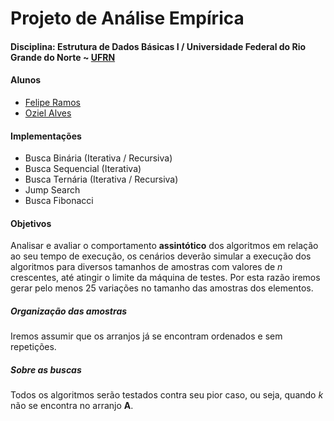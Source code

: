 # Projeto de Análise Empírica
#### Disciplina: Estrutura de Dados Básicas I / Universidade Federal do Rio Grande do Norte ~ [UFRN](http://http://www.ufrn.br)

#### Alunos
- [Felipe Ramos](https://github.com/felipecramos/)
- [Oziel Alves](https://github.com/ozielalves/)

#### Implementações
+ Busca Binária (Iterativa / Recursiva)
+ Busca Sequencial (Iterativa)
+ Busca Ternária (Iterativa / Recursiva)
+ Jump Search
+ Busca Fibonacci

#### Objetivos
Analisar e avaliar o comportamento **assintótico** dos algoritmos em relação ao seu tempo de execução, os cenários deverão simular a execução dos algoritmos para diversos tamanhos de amostras com valores de *n* crescentes, até atingir o limite da máquina de testes. Por esta razão iremos gerar pelo menos 25 variações no tamanho das amostras dos elementos.

##### Organização das amostras
Iremos assumir que os arranjos já se encontram ordenados e sem repetições.

##### Sobre as buscas
Todos os algoritmos serão testados contra seu pior caso, ou seja, quando *k* não se encontra no arranjo **A**. 
